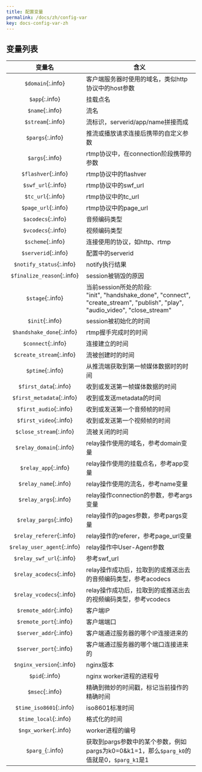 ```yaml
---
title: 配置变量
permalink: /docs/zh/config-var
key: docs-config-var-zh
---
```


## 变量列表

变量名 | 含义
:---:|---
`$domain`{:.info} | 客户端服务器时使用的域名，类似http协议中的host参数
`$app`{:.info} | 挂载点名
`$name`{:.info} | 流名
`$stream`{:.info} | 流标识，serverid/app/name拼接而成
`$pargs`{:.info} | 推流或播放请求连接后携带的自定义参数
`$args`{:.info} | rtmp协议中，在connection阶段携带的参数
`$flashver`{:.info} | rtmp协议中的flashver
`$swf_url`{:.info} | rtmp协议中的swf_url
`$tc_url`{:.info} | rtmp协议中的tc_url
`$page_url`{:.info} | rtmp协议中的page_url
`$acodecs`{:.info} | 音频编码类型
`$vcodecs`{:.info} | 视频编码类型
`$scheme`{:.info} | 连接使用的协议，如http、rtmp
`$serverid`{:.info} | 配置中的serverid
`$notify_status`{:.info} | notify执行结果
`$finalize_reason`{:.info} | session被销毁的原因
`$stage`{:.info} | 当前session所处的阶段:<br/>"init", "handshake_done", "connect", "create_stream", "publish", "play", "audio_video", "close_stream"
`$init`{:.info} | session被初始化的时间
`$handshake_done`{:.info} | rtmp握手完成时的时间
`$connect`{:.info} | 连接建立的时间
`$create_stream`{:.info} | 流被创建时的时间
`$ptime`{:.info} | 从推流端获取到第一帧媒体数据时的时间
`$first_data`{:.info} | 收到或发送第一帧媒体数据的时间
`$first_metadata`{:.info} | 收到或发送metadata的时间
`$first_audio`{:.info} | 收到或发送第一个音频帧的时间
`$first_video`{:.info} | 收到或发送第一个视频帧的时间
`$close_stream`{:.info} | 流被关闭的时间
`$relay_domain`{:.info} | relay操作使用的域名，参考domain变量
`$relay_app`{:.info} | relay操作使用的挂载点名，参考app变量
`$relay_name`{:.info} | relay操作使用的流名，参考name变量
`$relay_args`{:.info} | relay操作connection的参数，参考args变量
`$relay_pargs`{:.info} | relay操作的pages参数，参考pargs变量
`$relay_referer`{:.info} | relay操作的referer，参考page_url变量
`$relay_user_agent`{:.info} | relay操作中User-Agent参数
`$relay_swf_url`{:.info} | 参考swf_url
`$relay_acodecs`{:.info} | relay操作成功后，拉取到的或推送出去的音频编码类型，参考acodecs
`$relay_vcodecs`{:.info} | relay操作成功后，拉取到的或推送出去的视频编码类型，参考vcodecs
`$remote_addr`{:.info} | 客户端IP
`$remote_port`{:.info} | 客户端端口
`$server_addr`{:.info} | 客户端通过服务器的哪个IP连接进来的
`$server_port`{:.info} | 客户端通过服务器的哪个端口连接进来的
`$nginx_version`{:.info} | nginx版本
`$pid`{:.info} | nginx worker进程的进程号
`$msec`{:.info} | 精确到微妙的时间戳，标记当前操作的精确时间
`$time_iso8601`{:.info} | iso8601标准时间
`$time_local`{:.info} | 格式化的时间
`$ngx_worker`{:.info} | worker进程的编号
`$parg_`{:.info} | 获取到pargs参数中的某个参数，例如pargs为k0=0&k1=1，那么`$parg_k0`的值就是0，`$parg_k1`是1
